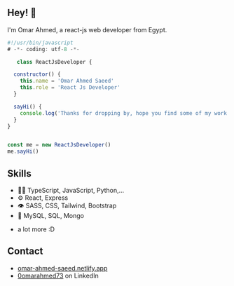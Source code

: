 ## Hey! 👋
I'm Omar Ahmed, a react-js web developer from Egypt.

```javascript
#!/usr/bin/javascript
# -*- coding: utf-8 -*-

   class ReactJsDeveloper {

  constructor() {
    this.name = 'Omar Ahmed Saeed'
    this.role = 'React Js Developer'
  }

  sayHi() {
    console.log('Thanks for dropping by, hope you find some of my work interesting.')
  }
}


const me = new ReactJsDeveloper()
me.sayHi()
```
## Skills
- 👨‍💻 TypeScript, JavaScript, Python,...
- ⚙️ React, Express
- 👁️ SASS, CSS, Tailwind, Bootstrap
- 💽 MySQL, SQL, Mongo
+ a lot more :D

## Contact
- [omar-ahmed-saeed.netlify.app](https://omar-ahmed-saeed.netlify.app/)
- [0omarahmed73](https://www.linkedin.com/in/0omarahmed73/) on LinkedIn

